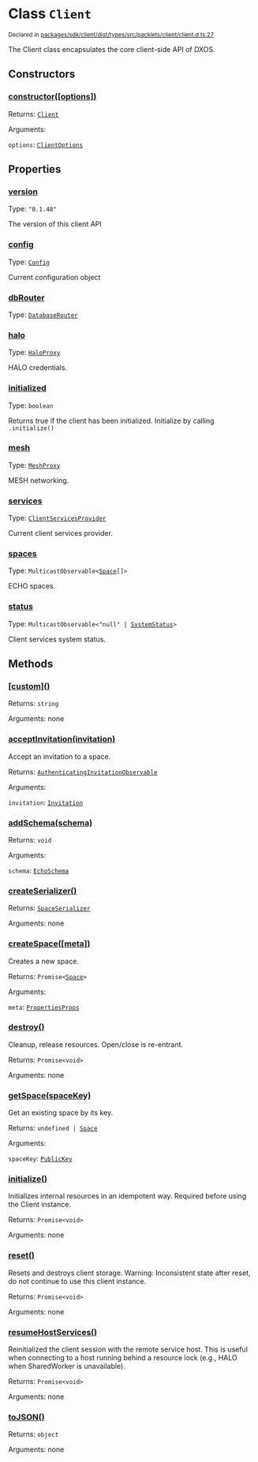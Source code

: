 # Class `Client`
<sub>Declared in [packages/sdk/client/dist/types/src/packlets/client/client.d.ts:27]()</sub>


The Client class encapsulates the core client-side API of DXOS.


## Constructors
### [constructor(\[options\])]()



Returns: <code>[Client](/api/@dxos/react-client/classes/Client)</code>

Arguments: 

`options`: <code>[ClientOptions](/api/@dxos/react-client/types/ClientOptions)</code>


## Properties
### [version]()
Type: <code>"0.1.48"</code>

The version of this client API

### [config]()
Type: <code>[Config](/api/@dxos/react-client/classes/Config)</code>

Current configuration object

### [dbRouter]()
Type: <code>[DatabaseRouter](/api/@dxos/react-client/classes/DatabaseRouter)</code>

### [halo]()
Type: <code>[HaloProxy](/api/@dxos/react-client/classes/HaloProxy)</code>

HALO credentials.

### [initialized]()
Type: <code>boolean</code>

Returns true if the client has been initialized. Initialize by calling  `.initialize()`

### [mesh]()
Type: <code>[MeshProxy](/api/@dxos/react-client/classes/MeshProxy)</code>

MESH networking.

### [services]()
Type: <code>[ClientServicesProvider](/api/@dxos/react-client/interfaces/ClientServicesProvider)</code>

Current client services provider.

### [spaces]()
Type: <code>MulticastObservable&lt;[Space](/api/@dxos/react-client/interfaces/Space)[]&gt;</code>

ECHO spaces.

### [status]()
Type: <code>MulticastObservable&lt;"null" | [SystemStatus](/api/@dxos/react-client/enums#SystemStatus)&gt;</code>

Client services system status.


## Methods
### [\[custom\]()]()



Returns: <code>string</code>

Arguments: none

### [acceptInvitation(invitation)]()



Accept an invitation to a space.


Returns: <code>[AuthenticatingInvitationObservable](/api/@dxos/react-client/classes/AuthenticatingInvitationObservable)</code>

Arguments: 

`invitation`: <code>[Invitation](/api/@dxos/react-client/interfaces/Invitation)</code>

### [addSchema(schema)]()



Returns: <code>void</code>

Arguments: 

`schema`: <code>[EchoSchema](/api/@dxos/react-client/classes/EchoSchema)</code>

### [createSerializer()]()



Returns: <code>[SpaceSerializer](/api/@dxos/react-client/classes/SpaceSerializer)</code>

Arguments: none

### [createSpace(\[meta\])]()



Creates a new space.


Returns: <code>Promise&lt;[Space](/api/@dxos/react-client/interfaces/Space)&gt;</code>

Arguments: 

`meta`: <code>[PropertiesProps](/api/@dxos/react-client/types/PropertiesProps)</code>

### [destroy()]()



Cleanup, release resources.
Open/close is re-entrant.


Returns: <code>Promise&lt;void&gt;</code>

Arguments: none

### [getSpace(spaceKey)]()



Get an existing space by its key.


Returns: <code>undefined | [Space](/api/@dxos/react-client/interfaces/Space)</code>

Arguments: 

`spaceKey`: <code>[PublicKey](/api/@dxos/react-client/classes/PublicKey)</code>

### [initialize()]()



Initializes internal resources in an idempotent way.
Required before using the Client instance.


Returns: <code>Promise&lt;void&gt;</code>

Arguments: none

### [reset()]()



Resets and destroys client storage.
Warning: Inconsistent state after reset, do not continue to use this client instance.


Returns: <code>Promise&lt;void&gt;</code>

Arguments: none

### [resumeHostServices()]()



Reinitialized the client session with the remote service host.
This is useful when connecting to a host running behind a resource lock
(e.g., HALO when SharedWorker is unavailable).


Returns: <code>Promise&lt;void&gt;</code>

Arguments: none

### [toJSON()]()



Returns: <code>object</code>

Arguments: none
